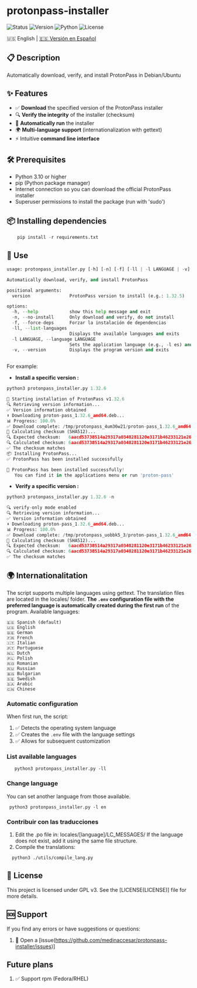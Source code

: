 # protonpass-installer

![Status](https://img.shields.io/badge/Status-Estable-yellow?style=for-the-badge)
![Version](https://img.shields.io/badge/Version-1.0.0-blue?style=for-the-badge)
![Python](https://img.shields.io/badge/Python-3.10%2B-blue?style=for-the-badge&logo=python)
![License](https://img.shields.io/badge/Licence-GPL_v3-blue.svg?style=for-the-badge)

🇺🇸 English | [🇪🇸 Versión en Español](README.md)

## 📋 Description

Automatically download, verify, and install ProtonPass in Debian/Ubuntu

## ✨ Features

- ✅ **Download** the specified version of the ProtonPass installer
- 🔍 **Verify the integrity** of the installer (checksum)
- 🚀 **Automatically run** the installer
- 🌍 **Multi-language support** (internationalization with gettext)
- ⚡ Intuitive **command line interface**

## 🛠️ Prerequisites

- Python 3.10 or higher
- pip (Python package manager)
- Internet connection so you can download the official ProtonPass installer
- Superuser permissions to install the package (run with 'sudo')

## 📦 Installing dependencies

```python
    pip install -r requirements.txt
```

## 🚀 Use
```python
usage: protonpass_installer.py [-h] [-n] [-f] [-ll | -l LANGUAGE | -v] [version]

Automatically download, verify, and install ProtonPass

positional arguments:
  version               ProtonPass version to install (e.g.: 1.32.5)

options:
  -h, --help            show this help message and exit
  -n, --no-install      Only download and verify, do not install
  -f, --force-deps      Forzar la instalación de dependencias
  -ll, --list-languages
                        Displays the available languages and exits
  -l LANGUAGE, --language LANGUAGE
                        Sets the application language (e.g., -l es) and exits
  -v, --version         Displays the program version and exits



```
For example: 
* **Install a specific version :**
```python
python3 protonpass_installer.py 1.32.6

🚀 Starting installation of ProtonPass v1.32.6
🔍 Retrieving version information...
✅ Version information obtained
⬇️ Downloading proton-pass_1.32.6_amd64.deb...
📊 Progress: 100.0%
✅ Download complete: /tmp/protonpass_4um36w21/proton-pass_1.32.6_amd64.deb
🔐 Calculating checksum (SHA512)...
🔍 Expected checksum:   6aacd53738514a29317a0340281120e3171b46233121e26cbf21500d04de82432de4d2ab41522a8fa61df2fa04a860b40ffa3ddc6dba079c53c2ce1b3771c69d
🔍 Calculated checksum: 6aacd53738514a29317a0340281120e3171b46233121e26cbf21500d04de82432de4d2ab41522a8fa61df2fa04a860b40ffa3ddc6dba079c53c2ce1b3771c69d
✅ The checksum matches
📦 Installing ProtonPass...
✅ ProtonPass has been installed successfully

🎉 ProtonPass has been installed successfully!
   You can find it in the applications menu or run 'proton-pass'


```
* **Verify a specific version :**
```python
python3 protonpass_installer.py 1.32.6 -n

🔍 verify-only mode enabled
🔍 Retrieving version information...
✅ Version information obtained
⬇️ Downloading proton-pass_1.32.6_amd64.deb...
📊 Progress: 100.0%
✅ Download complete: /tmp/protonpass_uobbk5_3/proton-pass_1.32.6_amd64.deb
🔐 Calculating checksum (SHA512)...
🔍 Expected checksum:   6aacd53738514a29317a0340281120e3171b46233121e26cbf21500d04de82432de4d2ab41522a8fa61df2fa04a860b40ffa3ddc6dba079c53c2ce1b3771c69d
🔍 Calculated checksum: 6aacd53738514a29317a0340281120e3171b46233121e26cbf21500d04de82432de4d2ab41522a8fa61df2fa04a860b40ffa3ddc6dba079c53c2ce1b3771c69d
✅ The checksum matches

```
## 🌍 Internationalitation

The script supports multiple languages using gettext. The translation files are located in the locales/ folder.
**The `.env` configuration file with the preferred language is automatically created during the first run** of the program.
Available languages:

    🇪🇸 Spanish (default)
    🇺🇸 English        
    🇩🇪 German
    🇫🇷 French
    🇮🇹 Italian
    🇵🇹 Portuguese
    🇳🇱 Dutch
    🇵🇱 Polish
    🇷🇴 Romanian
    🇷🇺 Russian
    🇧🇬 Bulgarian
    🇸🇪 Swedish
    🇸🇦 Arabic
    🇨🇳 Chinese

### Automatic configuration
When first run, the script:
1. ✅ Detects the operating system language
2. ✅ Creates the `.env` file with the language settings
3. ✅ Allows for subsequent customization

### List available languages
```
   python3 protonpass_installer.py -ll
   ```
### Change language
 You can set another language from those available.
  ```
   python3 protonpass_installer.py -l en
   ```
### Contribuir con las traducciones
1. Edit the .po file in: locales/[language]/LC_MESSAGES/
   If the language does not exist, add it using the same file structure.
2. Compile the translations:
 ```
   python3 ./utils/compile_lang.py 
   ```
## 📄 License

This project is licensed under GPL v3. See the [LICENSE(LICENSE)] file for more details.

## 🆘 Support

If you find any errors or have suggestions or questions:
   
1. 📧 Open a [issue(https://github.com/medinaccesar/protonpass-installer/issues)]

## Future plans
1. ✅ Support rpm (Fedora/RHEL)